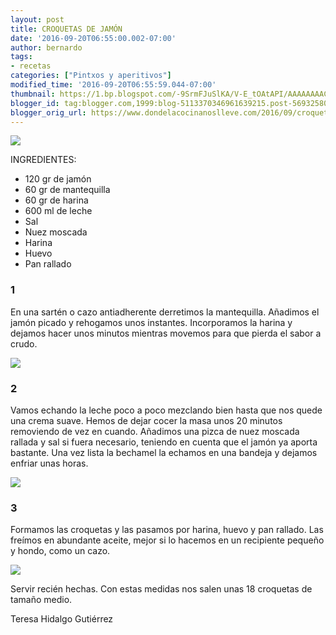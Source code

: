```yaml
---
layout: post
title: CROQUETAS DE JAMÓN
date: '2016-09-20T06:55:00.002-07:00'
author: bernardo
tags:
- recetas
categories: ["Pintxos y aperitivos"]
modified_time: '2016-09-20T06:55:59.044-07:00'
thumbnail: https://1.bp.blogspot.com/-9SrmFJuSlKA/V-E_tOAtAPI/AAAAAAAAC-U/ZatzVvpWXRcU_JFWQWkShXo5WTgQYKBsgCLcB/s72-c/04.jpg
blogger_id: tag:blogger.com,1999:blog-5113370346961639215.post-569325803164396441
blogger_orig_url: https://www.dondelacocinanoslleve.com/2016/09/croquetas-de-jamon.html
---
```


![](https://1.bp.blogspot.com/-9SrmFJuSlKA/V-E_tOAtAPI/AAAAAAAAC-U/ZatzVvpWXRcU_JFWQWkShXo5WTgQYKBsgCLcB/s400/04.JPG)

  
INGREDIENTES:
* 120 gr de jamón
* 60 gr de mantequilla
* 60 gr de harina
* 600 ml de leche
* Sal
* Nuez moscada
* Harina
* Huevo
* Pan rallado  

### 1

En una sartén o cazo antiadherente derretimos la mantequilla. Añadimos el jamón picado y rehogamos unos instantes. Incorporamos la harina y dejamos hacer unos minutos mientras movemos para que pierda el sabor a crudo.  

![](https://4.bp.blogspot.com/-v6jDVbP-svc/V-E-3-jEYSI/AAAAAAAAC-I/jirTuvbTgrg1qa_79or8plE-8dHsIUcUgCLcB/s320/01.JPG)

  

### 2

Vamos echando la leche poco a poco mezclando bien hasta que nos quede una crema suave. Hemos de dejar cocer la masa unos 20 minutos removiendo de vez en cuando. Añadimos una pizca de nuez moscada rallada y sal si fuera necesario, teniendo en cuenta que el jamón ya aporta bastante. Una vez lista la bechamel la echamos en una bandeja y dejamos enfriar unas horas.  

![](https://4.bp.blogspot.com/-xHwuf0HJKwY/V-E_LzMv4KI/AAAAAAAAC-M/gwlsZvWVQbkTdF8uyRol7nPH157Khgh_wCLcB/s320/02.JPG)

  

### 3

Formamos las croquetas y las pasamos por harina, huevo y pan rallado. Las freímos en abundante aceite, mejor si lo hacemos en un recipiente pequeño y hondo, como un cazo.  

![](https://2.bp.blogspot.com/-maaVm5uPlYA/V-E_eAneoEI/AAAAAAAAC-Q/jkzLDv5Wbj0cNhAfG5TZJ5QNRPBvuZgvQCLcB/s320/03.JPG)

  
Servir recién hechas. Con estas medidas nos salen unas 18 croquetas de tamaño medio.  
  
Teresa Hidalgo Gutiérrez
